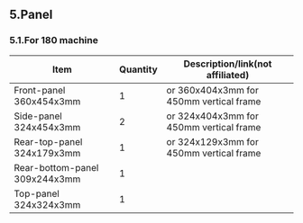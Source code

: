 ## 5.Panel

### 5.1.For 180 machine

| Item                          | Quantity | Description/link(not affiliated)        |
| ----------------------------- | -------- | --------------------------------------- |
| Front-panel 360x454x3mm       | 1        | or 360x404x3mm for 450mm vertical frame |
| Side-panel 324x454x3mm        | 2        | or 324x404x3mm for 450mm vertical frame |
| Rear-top-panel 324x179x3mm    | 1        | or 324x129x3mm for 450mm vertical frame |
| Rear-bottom-panel 309x244x3mm | 1        |                                         |
| Top-panel 324x324x3mm         | 1        |                                         |
